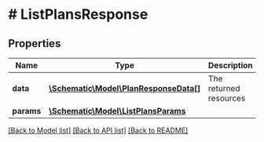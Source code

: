 # # ListPlansResponse

## Properties

Name | Type | Description | Notes
------------ | ------------- | ------------- | -------------
**data** | [**\Schematic\Model\PlanResponseData[]**](PlanResponseData.md) | The returned resources |
**params** | [**\Schematic\Model\ListPlansParams**](ListPlansParams.md) |  |

[[Back to Model list]](../../README.md#models) [[Back to API list]](../../README.md#endpoints) [[Back to README]](../../README.md)
